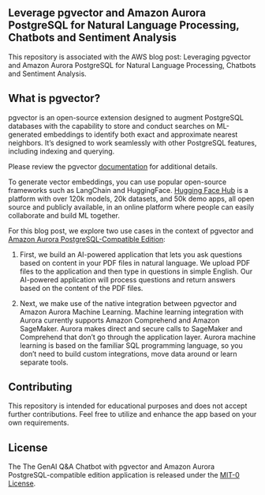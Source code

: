 ## Leverage pgvector and Amazon Aurora PostgreSQL for Natural Language Processing, Chatbots and Sentiment Analysis

This repository is associated with the AWS blog post: Leveraging pgvector and Amazon Aurora PostgreSQL for Natural Language Processing, Chatbots and Sentiment Analysis.

## What is pgvector?

pgvector is an open-source extension designed to augment PostgreSQL databases with the capability to store and conduct searches on ML-generated embeddings to identify both exact and approximate nearest neighbors. It’s designed to work seamlessly with other PostgreSQL features, including indexing and querying.

Please review the pgvector [documentation](https://github.com/pgvector/pgvector) for additional details.

To generate vector embeddings, you can use popular open-source frameworks such as LangChain and HuggingFace. [Hugging Face Hub](https://huggingface.co/docs/hub/index) is a platform with over 120k models, 20k datasets, and 50k demo apps, all open source and publicly available, in an online platform where people can easily collaborate and build ML together.

For this blog post, we explore two use cases in the context of pgvector and [Amazon Aurora PostgreSQL-Compatible Edition](https://docs.aws.amazon.com/AmazonRDS/latest/AuroraUserGuide/Aurora.AuroraPostgreSQL.html):

1. First, we build an AI-powered application that lets you ask questions based on content in your PDF files in natural language. We upload PDF files to the application and then type in questions in simple English. Our AI-powered application will process questions and return answers based on the content of the PDF files.

2. Next, we make use of the native integration between pgvector and Amazon Aurora Machine Learning. Machine learning integration with Aurora currently supports Amazon Comprehend and Amazon SageMaker. Aurora makes direct and secure calls to SageMaker and Comprehend that don’t go through the application layer. Aurora machine learning is based on the familiar SQL programming language, so you don’t need to build custom integrations, move data around or learn separate tools.

## Contributing

This repository is intended for educational purposes and does not accept further contributions. Feel free to utilize and enhance the app based on your own requirements.

## License

The The GenAI Q&A Chatbot with pgvector and Amazon Aurora PostgreSQL-compatible edition application is released under the [MIT-0 License](https://spdx.org/licenses/MIT-0.html).

